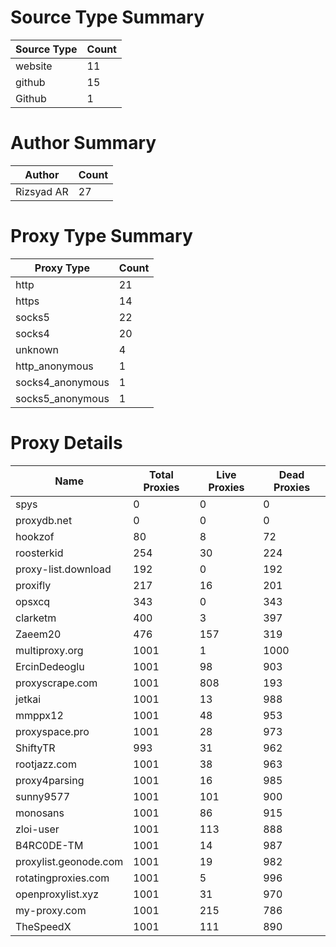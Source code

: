 # Source Type Summary

| Source Type | Count |
|-------------|-------|
| website | 11 |
| github | 15 |
| Github | 1 |


# Author Summary

| Author | Count |
|--------|-------|
| Rizsyad AR | 27 |


# Proxy Type Summary

| Proxy Type | Count |
|------------|-------|
| http | 21 |
| https | 14 |
| socks5 | 22 |
| socks4 | 20 |
| unknown | 4 |
| http_anonymous | 1 |
| socks4_anonymous | 1 |
| socks5_anonymous | 1 |


# Proxy Details

| Name | Total Proxies | Live Proxies | Dead Proxies |
|------|---------------|--------------|---------------|
| spys | 0 | 0 | 0 |
| proxydb.net | 0 | 0 | 0 |
| hookzof | 80 | 8 | 72 |
| roosterkid | 254 | 30 | 224 |
| proxy-list.download | 192 | 0 | 192 |
| proxifly | 217 | 16 | 201 |
| opsxcq | 343 | 0 | 343 |
| clarketm | 400 | 3 | 397 |
| Zaeem20 | 476 | 157 | 319 |
| multiproxy.org | 1001 | 1 | 1000 |
| ErcinDedeoglu | 1001 | 98 | 903 |
| proxyscrape.com | 1001 | 808 | 193 |
| jetkai | 1001 | 13 | 988 |
| mmppx12 | 1001 | 48 | 953 |
| proxyspace.pro | 1001 | 28 | 973 |
| ShiftyTR | 993 | 31 | 962 |
| rootjazz.com | 1001 | 38 | 963 |
| proxy4parsing | 1001 | 16 | 985 |
| sunny9577 | 1001 | 101 | 900 |
| monosans | 1001 | 86 | 915 |
| zloi-user | 1001 | 113 | 888 |
| B4RC0DE-TM | 1001 | 14 | 987 |
| proxylist.geonode.com | 1001 | 19 | 982 |
| rotatingproxies.com | 1001 | 5 | 996 |
| openproxylist.xyz | 1001 | 31 | 970 |
| my-proxy.com | 1001 | 215 | 786 |
| TheSpeedX | 1001 | 111 | 890 |
